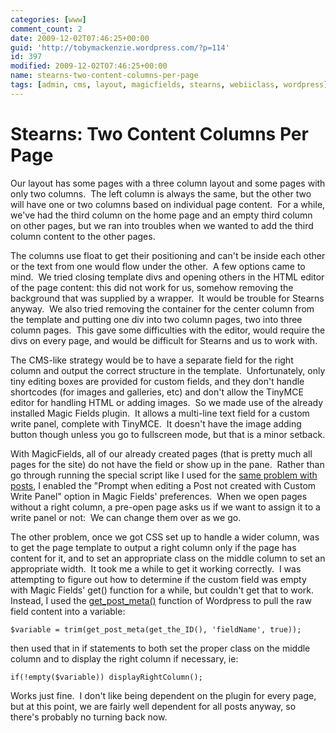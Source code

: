 ```yaml
---
categories: [www]
comment_count: 2
date: 2009-12-02T07:46:25+00:00
guid: 'http://tobymackenzie.wordpress.com/?p=114'
id: 397
modified: 2009-12-02T07:46:25+00:00
name: stearns-two-content-columns-per-page
tags: [admin, cms, layout, magicfields, stearns, webiiclass, wordpress]
---
```


Stearns: Two Content Columns Per Page
=====================================

Our layout has some pages with a three column layout and some pages with only two columns.  The left column is always the same, but the other two will have one or two columns based on individual page content.  For a while, we've had the third column on the home page and an empty third column on other pages, but we ran into troubles when we wanted to add the third column content to the other pages.

The columns use float to get their positioning and can't be inside each other or the text from one would flow under the other.  A few options came to mind.  We tried closing template divs and opening others in the HTML editor of the page content: this did not work for us, somehow removing the background that was supplied by a wrapper.  It would be trouble for Stearns anyway.  We also tried removing the container for the center column from the template and putting one div into two column pages, two into three column pages.  This gave some difficulties with the editor, would require the divs on every page, and would be difficult for Stearns and us to work with.

<!--more-->

The CMS-like strategy would be to have a separate field for the right column and output the correct structure in the template.  Unfortunately, only tiny editing boxes are provided for custom fields, and they don't handle shortcodes (for images and galleries, etc) and don't allow the TinyMCE editor for handling HTML or adding images.  So we made use of the already installed Magic Fields plugin.  It allows a multi-line text field for a custom write panel, complete with TinyMCE.  It doesn't have the image adding button though unless you go to fullscreen mode, but that is a minor setback.

With MagicFields, all of our already created pages (that is pretty much all pages for the site) do not have the field or show up in the pane.  Rather than go through running the special script like I used for the [same problem with posts](https://tobymackenzie.com/blog/2009/11/28/stearns-flutter-magic-fields-adminimize/), I enabled the "Prompt when editing a Post not created with Custom Write Panel" option in Magic Fields' preferences.  When we open pages without a right column, a pre-open page asks us if we want to assign it to a write panel or not:  We can change them over as we go.

The other problem, once we got CSS set up to handle a wider column, was to get the page template to output a right column only if the page has content for it, and to set an appropriate class on the middle column to set an appropriate width.  It took me a while to get it working correctly.  I was attempting to figure out how to determine if the custom field was empty with Magic Fields' get() function for a while, but couldn't get that to work.  Instead, I used the [get\_post\_meta()](http://codex.wordpress.org/Function_Reference/get_post_meta) function of Wordpress to pull the raw field content into a variable:

```
$variable = trim(get_post_meta(get_the_ID(), 'fieldName', true));
```

then used that in if statements to both set the proper class on the middle column and to display the right column if necessary, ie:

```
if(!empty($variable)) displayRightColumn();
```

Works just fine.  I don't like being dependent on the plugin for every page, but at this point, we are fairly well dependent for all posts anyway, so there's probably no turning back now.
